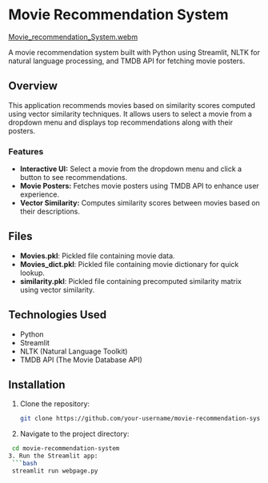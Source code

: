 # Movie Recommendation System
[Movie_recommendation_System.webm](https://github.com/AnshD2002/movie-recommendation-system/assets/89890890/9144aa91-fa97-41f3-800f-e19d24789059)



A movie recommendation system built with Python using Streamlit, NLTK for natural language processing, and TMDB API for fetching movie posters.

## Overview

This application recommends movies based on similarity scores computed using vector similarity techniques. It allows users to select a movie from a dropdown menu and displays top recommendations along with their posters.

### Features

- **Interactive UI:** Select a movie from the dropdown menu and click a button to see recommendations.
- **Movie Posters:** Fetches movie posters using TMDB API to enhance user experience.
- **Vector Similarity:** Computes similarity scores between movies based on their descriptions.

## Files

- **Movies.pkl**: Pickled file containing movie data.
- **Movies_dict.pkl**: Pickled file containing movie dictionary for quick lookup.
- **similarity.pkl**: Pickled file containing precomputed similarity matrix using vector similarity.

## Technologies Used

- Python
- Streamlit
- NLTK (Natural Language Toolkit)
- TMDB API (The Movie Database API)

## Installation

1. Clone the repository:
   ```bash
   git clone https://github.com/your-username/movie-recommendation-system.git
2. Navigate to the project directory:
  ```bash
   cd movie-recommendation-system
3. Run the Streamlit app:
   ```bash
   streamlit run webpage.py

